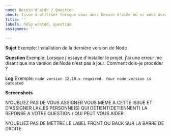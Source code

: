 ```yaml
---
name: Besoin d'aide / Question
about: Issue à utiliser lorsque vous avez besoin d'aide ou si vous avez une question
title: ''
labels: help wanted, question
assignees: ''

---
```


**Sujet**
Exemple: Installation de la dernière version de Node

**Question**
Exemple: Lorsque j'essaye d'installer le projet, j'ai une erreur me disant que ma version de Node n'est pas à jour. Comment dois-je procéder ?

**Log**
Exemple: `node version 12.10.x required. Your node version is outdated`

**Screenshots**

N'OUBLIEZ PAS DE VOUS ASSIGNER VOUS MEME A CETTE ISSUE ET D'ASSIGNER LA/LES PERSONNE(S) QUI DETIENT(DETIENNENT) LA REPONSE A VOTRE QUESTION / QUI PEUT VOUS AIDER

N'OUBLIEZ PAS DE METTRE LE LABEL FRONT OU BACK SUR LA BARRE DE DROITE
